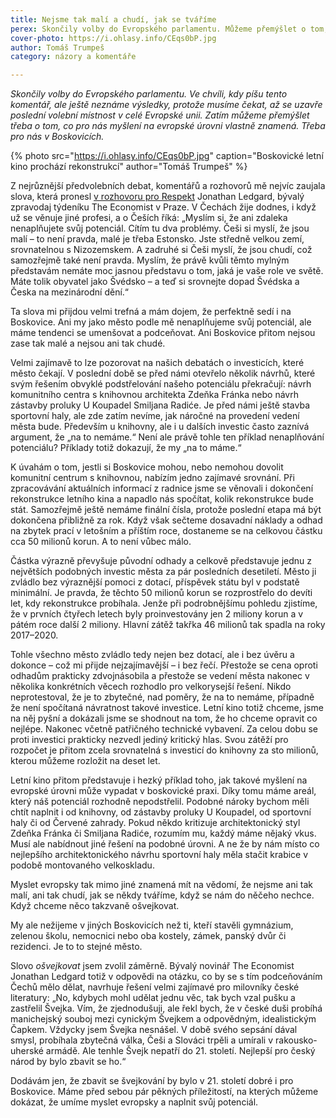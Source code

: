 ```yaml
---
title: Nejsme tak malí a chudí, jak se tváříme
perex: Skončily volby do Evropského parlamentu. Můžeme přemýšlet o tom, co pro nás myšlení na evropské úrovni vlastně znamená. Třeba pro nás v Boskovicích.
cover-photo: https://i.ohlasy.info/CEqs0bP.jpg
author: Tomáš Trumpeš
category: názory a komentáře

---
```


*Skončily volby do Evropského parlamentu. Ve chvíli, kdy píšu tento komentář, ale ještě neznáme výsledky, protože musíme čekat, až se uzavře poslední volební místnost v celé Evropské unii. Zatím můžeme přemýšlet třeba o tom, co pro nás myšlení na evropské úrovni vlastně znamená. Třeba pro nás v Boskovicích.*

{% photo src="https://i.ohlasy.info/CEqs0bP.jpg" caption="Boskovické letní kino prochází rekonstrukcí" author="Tomáš Trumpeš" %}

Z nejrůznější předvolebních debat, komentářů a rozhovorů mě nejvíc zaujala slova, která pronesl [v rozhovoru pro Respekt](https://www.respekt.cz/tydenik/2019/20/zastrelil-bych-svejka?issueId=100400) Jonathan Ledgard, bývalý zpravodaj týdeníku The Economist v Praze. V Čechách žije dodnes, i když už se věnuje jiné profesi, a o Češích říká: „Myslím si, že ani zdaleka nenaplňujete svůj potenciál. Cítím tu dva problémy. Češi si myslí, že jsou malí – to není pravda, malé je třeba Estonsko. Jste středně velkou zemí, srovnatelnou s Nizozemskem. A zadruhé si Češi myslí, že jsou chudí, což samozřejmě také není pravda. Myslím, že právě kvůli těmto mylným představám nemáte moc jasnou představu o tom, jaká je vaše role ve světě. Máte tolik obyvatel jako Švédsko – a teď si srovnejte dopad Švédska a Česka na mezinárodní dění.“

Ta slova mi přijdou velmi trefná a mám dojem, že perfektně sedí i na Boskovice. Ani my jako město podle mě nenaplňujeme svůj potenciál, ale máme tendenci se umenšovat a podceňovat. Ani Boskovice přitom nejsou zase tak malé a nejsou ani tak chudé. 

Velmi zajímavě to lze pozorovat na našich debatách o investicích, které město čekají. V poslední době se před námi otevřelo několik návrhů, které svým řešením obvyklé podstřelování našeho potenciálu překračují: návrh komunitního centra s knihovnou architekta Zdeňka Fránka nebo návrh zástavby proluky U Koupadel Smiljana Radiće. Je před námi ještě stavba sportovní haly, ale zde zatím nevíme, jak náročné na provedení vedení města bude. Především u knihovny, ale i u dalších investic často zaznívá argument, že „na to nemáme.“ Není ale právě tohle ten příklad nenaplňování potenciálu? Příklady totiž dokazují, že my „na to máme.“

K úvahám o tom, jestli si Boskovice mohou, nebo nemohou dovolit komunitní centrum s knihovnou, nabízím jedno zajímavé srovnání. Při zpracovávání aktuálních informací z radnice jsme se věnovali i dokončení rekonstrukce letního kina a napadlo nás spočítat, kolik rekonstrukce bude stát. Samozřejmě ještě nemáme finální čísla, protože poslední etapa má být dokončena přibližně za rok. Když však sečteme dosavadní náklady a odhad na zbytek prací v letošním a příštím roce, dostaneme se na celkovou částku cca 50 milionů korun. A to není vůbec málo.

Částka výrazně převyšuje původní odhady a celkově představuje jednu z největších podobných investic města za pár posledních desetiletí. Město ji zvládlo bez výraznější pomoci z dotací, příspěvek státu byl v podstatě minimální. Je pravda, že těchto 50 milionů korun se rozprostřelo do devíti let, kdy rekonstrukce probíhala. Jenže při podrobnějšímu pohledu zjistíme, že v prvních čtyřech letech byly proinvestovány jen 2 miliony korun a v pátém roce další 2 miliony. Hlavní zátěž takřka 46 milionů tak spadla na roky 2017–2020. 

Tohle všechno město zvládlo tedy nejen bez dotací, ale i bez úvěru a dokonce – což mi přijde nejzajímavější – i bez řečí. Přestože se cena oproti odhadům prakticky zdvojnásobila a přestože se vedení města nakonec v několika konkrétních věcech rozhodlo pro velkorysejší řešení. Nikdo neprotestoval, že je to zbytečné, nad poměry, že na to nemáme, případně že není spočítaná návratnost takové investice. Letní kino totiž chceme, jsme na něj pyšní a dokázali jsme se shodnout na tom, že ho chceme opravit co nejlépe. Nakonec včetně patřičného technické vybavení. Za celou dobu se proti investici prakticky nezvedl jediný kritický hlas. Svou zátěží pro rozpočet je přitom zcela srovnatelná s investicí do knihovny za sto milionů, kterou můžeme rozložit na deset let.

Letní kino přitom představuje i hezký příklad toho, jak takové myšlení na evropské úrovni může vypadat v boskovické praxi. Díky tomu máme areál, který náš potenciál rozhodně nepodstřelil. Podobné nároky bychom měli chtít naplnit i od knihovny, od zástavby proluky U Koupadel, od sportovní haly či od Červené zahrady. Pokud někdo kritizuje architektonický styl Zdeňka Fránka či Smiljana Radiće, rozumím mu, každý máme nějaký vkus. Musí ale nabídnout jiné řešení na podobné úrovni. A ne že by nám místo co nejlepšího architektonického návrhu sportovní haly měla stačit krabice v podobě montovaného velkoskladu.

Myslet evropsky tak mimo jiné znamená mít na vědomí, že nejsme ani tak malí, ani tak chudí, jak se někdy tváříme, když se nám do něčeho nechce. Když chceme něco takzvaně ošvejkovat.

My ale nežijeme v jiných Boskovicích než ti, kteří stavěli gymnázium, zelenou školu, nemocnici nebo oba kostely, zámek, panský dvůr či rezidenci. Je to to stejné město.

Slovo *ošvejkovat* jsem zvolil záměrně. Bývalý novinář The Economist Jonathan Ledgard totiž v odpovědi na otázku, co by se s tím podceňováním Čechů mělo dělat, navrhuje řešení velmi zajímavé pro milovníky české literatury: „No, kdybych mohl udělat jednu věc, tak bych vzal pušku a zastřelil Švejka. Vím, že zjednodušuji, ale řekl bych, že v české duši probíhá manichejský souboj mezi cynickým Švejkem a odpovědným, idealistickým Čapkem. Vždycky jsem Švejka nesnášel. V době svého sepsání dával smysl, probíhala zbytečná válka, Češi a Slováci trpěli a umírali v rakousko-uherské armádě. Ale tenhle Švejk nepatří do 21. století. Nejlepší pro český národ by bylo zbavit se ho.“

Dodávám jen, že zbavit se švejkování by bylo v 21. století dobré i pro Boskovice. Máme před sebou pár pěkných příležitostí, na kterých můžeme dokázat, že umíme myslet evropsky a naplnit svůj potenciál.
